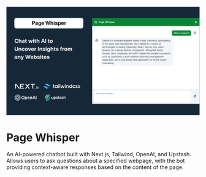 ![Cover](public/img/readme-cover.png)

# Page Whisper

An AI-powered chatbot built with Next.js, Tailwind, OpenAI, and Upstash. Allows users to ask questions about a specified webpage, with the bot providing context-aware responses based on the content of the page.
